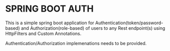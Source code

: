 # SPRING BOOT AUTH

This is a simple spring boot application for Authentication(token/password-based) and Authorization(role-based) of users to any Rest endpoint(s) using HttpFilters and Custom Annotations. 

Authentication/Authorization implemenations needs to be provided.
